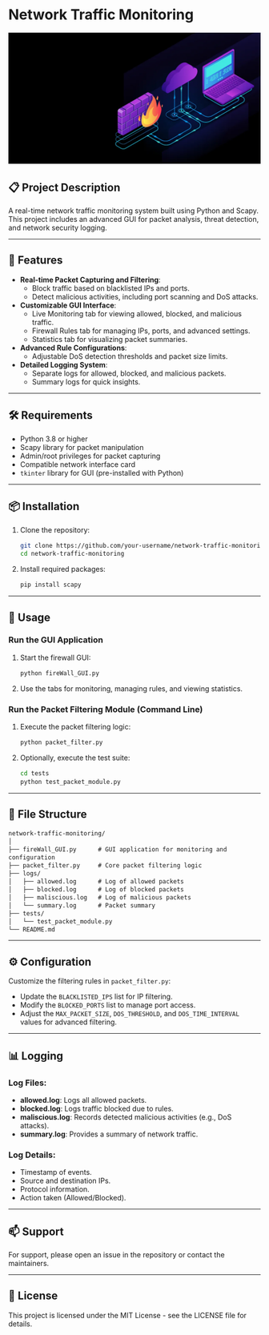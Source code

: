 # Network Traffic Monitoring
![firewall_banner](Picrures/firewall-banner.png)

## 📋 Project Description
A real-time network traffic monitoring system built using Python and Scapy. This project includes an advanced GUI for packet analysis, threat detection, and network security logging.

---

## 🌟 Features
- **Real-time Packet Capturing and Filtering**:
  - Block traffic based on blacklisted IPs and ports.
  - Detect malicious activities, including port scanning and DoS attacks.
- **Customizable GUI Interface**:
  - Live Monitoring tab for viewing allowed, blocked, and malicious traffic.
  - Firewall Rules tab for managing IPs, ports, and advanced settings.
  - Statistics tab for visualizing packet summaries.
- **Advanced Rule Configurations**:
  - Adjustable DoS detection thresholds and packet size limits.
- **Detailed Logging System**:
  - Separate logs for allowed, blocked, and malicious packets.
  - Summary logs for quick insights.

---

## 🛠️ Requirements
- Python 3.8 or higher
- Scapy library for packet manipulation
- Admin/root privileges for packet capturing
- Compatible network interface card
- `tkinter` library for GUI (pre-installed with Python)

---

## 📦 Installation
1. Clone the repository:
   ```bash
   git clone https://github.com/your-username/network-traffic-monitoring.git
   cd network-traffic-monitoring
   ```

2. Install required packages:
   ```bash
   pip install scapy
   ```

---

## 🚀 Usage
### Run the GUI Application
1. Start the firewall GUI:
   ```bash
   python fireWall_GUI.py
   ```

2. Use the tabs for monitoring, managing rules, and viewing statistics.

### Run the Packet Filtering Module (Command Line)
1. Execute the packet filtering logic:
   ```bash
   python packet_filter.py
   ```

2. Optionally, execute the test suite:
   ```bash
   cd tests
   python test_packet_module.py
   ```

---

## 📁 File Structure
```
network-traffic-monitoring/
│
├── fireWall_GUI.py      # GUI application for monitoring and configuration
├── packet_filter.py     # Core packet filtering logic
├── logs/
│   ├── allowed.log      # Log of allowed packets
│   ├── blocked.log      # Log of blocked packets
│   ├── maliscious.log   # Log of malicious packets
│   └── summary.log      # Packet summary
├── tests/
│   └── test_packet_module.py
└── README.md
```

---

## ⚙️ Configuration
Customize the filtering rules in `packet_filter.py`:
- Update the `BLACKLISTED_IPS` list for IP filtering.
- Modify the `BLOCKED_PORTS` list to manage port access.
- Adjust the `MAX_PACKET_SIZE`, `DOS_THRESHOLD`, and `DOS_TIME_INTERVAL` values for advanced filtering.

---

## 📊 Logging
### Log Files:
- **allowed.log**: Logs all allowed packets.
- **blocked.log**: Logs traffic blocked due to rules.
- **maliscious.log**: Records detected malicious activities (e.g., DoS attacks).
- **summary.log**: Provides a summary of network traffic.

### Log Details:
- Timestamp of events.
- Source and destination IPs.
- Protocol information.
- Action taken (Allowed/Blocked).

---

## 📫 Support
For support, please open an issue in the repository or contact the maintainers.

---

## 📄 License
This project is licensed under the MIT License - see the LICENSE file for details.
